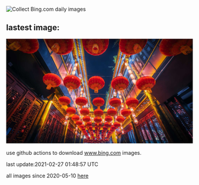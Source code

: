 ![Collect Bing.com daily images](https://github.com/counter2015/bing-daily-images/workflows/Collect%20Bing.com%20daily%20images/badge.svg)
## lastest image:
![](images/JinliStreet.jpg)

use github actions to download www.bing.com images.

last update:2021-02-27 01:48:57 UTC

all images since 2020-05-10 [here](https://github.com/counter2015/bing-daily-images/tree/master/images) 
